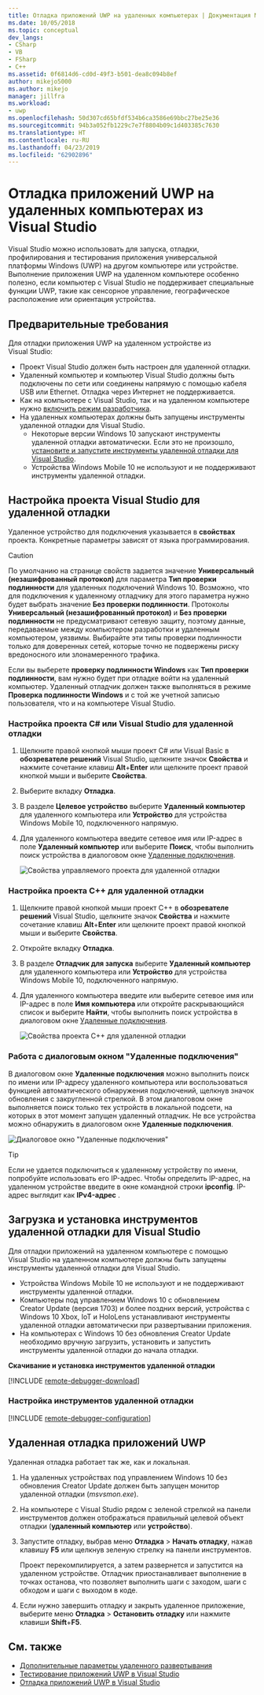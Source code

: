 ```yaml
---
title: Отладка приложений UWP на удаленных компьютерах | Документация Майкрософт
ms.date: 10/05/2018
ms.topic: conceptual
dev_langs:
- CSharp
- VB
- FSharp
- C++
ms.assetid: 0f6814d6-cd0d-49f3-b501-dea8c094b8ef
author: mikejo5000
ms.author: mikejo
manager: jillfra
ms.workload:
- uwp
ms.openlocfilehash: 50d307cd65bfdf534b6ca3586e69bbc27be25e36
ms.sourcegitcommit: 94b3a052fb1229c7e7f8804b09c1d403385c7630
ms.translationtype: HT
ms.contentlocale: ru-RU
ms.lasthandoff: 04/23/2019
ms.locfileid: "62902896"
---
```

# <a name="debug-uwp-apps-on-remote-machines-from-visual-studio"></a>Отладка приложений UWP на удаленных компьютерах из Visual Studio

Visual Studio можно использовать для запуска, отладки, профилирования и тестирования приложения универсальной платформы Windows (UWP) на другом компьютере или устройстве. Выполнение приложения UWP на удаленном компьютере особенно полезно, если компьютер с Visual Studio не поддерживает специальные функции UWP, такие как сенсорное управление, географическое расположение или ориентация устройства.

## <a name="prerequisites"></a><a name="BKMK_Prerequisites"></a> Предварительные требования

Для отладки приложения UWP на удаленном устройстве из Visual Studio:

- Проект Visual Studio должен быть настроен для удаленной отладки.
- Удаленный компьютер и компьютер Visual Studio должны быть подключены по сети или соединены напрямую с помощью кабеля USB или Ethernet. Отладка через Интернет не поддерживается.
- Как на компьютере с Visual Studio, так и на удаленном компьютере нужно [включить режим разработчика](/windows/uwp/get-started/enable-your-device-for-development).
- На удаленных компьютерах должны быть запущены инструменты удаленной отладки для Visual Studio.
  - Некоторые версии Windows 10 запускают инструменты удаленной отладки автоматически. Если это не произошло, [установите и запустите инструменты удаленной отладки для Visual Studio](#BKMK_download).
  - Устройства Windows Mobile 10 не используют и не поддерживают инструменты удаленной отладки.

## <a name="configure-a-visual-studio-project-for-remote-debugging"></a><a name="BKMK_ConnectVS"></a> Настройка проекта Visual Studio для удаленной отладки
<a name="BKMK_DirectConnect"></a> Удаленное устройство для подключения указывается в **свойствах** проекта. Конкретные параметры зависят от языка программирования.

> [!CAUTION]
> По умолчанию на странице свойств задается значение **Универсальный (незашифрованный протокол)** для параметра **Тип проверки подлинности** для удаленных подключений Windows 10. Возможно, что для подключения к удаленному отладчику для этого параметра нужно будет выбрать значение **Без проверки подлинности**. Протоколы **Универсальный (незашифрованный протокол)** и **Без проверки подлинности** не предусматривают сетевую защиту, поэтому данные, передаваемые между компьютером разработки и удаленным компьютером, уязвимы. Выбирайте эти типы проверки подлинности только для доверенных сетей, которые точно не подвержены риску вредоносного или злонамеренного трафика.
>
>Если вы выберете **проверку подлинности Windows** как **Тип проверки подлинности**, вам нужно будет при отладке войти на удаленный компьютер. Удаленный отладчик должен также выполняться в режиме **Проверка подлинности Windows** и с той же учетной записью пользователя, что и на компьютере Visual Studio.

### <a name="configure-a-c-or-visual-basic-project-for-remote-debugging"></a><a name="BKMK_Choosing_the_remote_device_for_C__and_Visual_Basic_projects"></a> Настройка проекта C# или Visual Studio для удаленной отладки

1. Щелкните правой кнопкой мыши проект C# или Visual Basic в **обозревателе решений** Visual Studio, щелкните значок **Свойства** и нажмите сочетание клавиш **Alt**+**Enter** или щелкните проект правой кнопкой мыши и выберите **Свойства**.

1. Выберите вкладку **Отладка**.

1. В разделе **Целевое устройство** выберите **Удаленный компьютер** для удаленного компьютера или **Устройство** для устройства Windows Mobile 10, подключенного напрямую.

1. Для удаленного компьютера введите сетевое имя или IP-адрес в поле **Удаленный компьютер** или выберите **Поиск**, чтобы выполнить поиск устройства в диалоговом окне [Удаленные подключения](#remote-connections).

    ![Свойства управляемого проекта для удаленной отладки](../debugger/media/vsrun_managed_projprop_remote.png "Свойства управляемого проекта отладки")

### <a name="configure-a-c-project-for-remote-debugging"></a><a name="BKMK_Choosing_the_remote_device_for_JavaScript_and_C___projects"></a> Настройка проекта C++ для удаленной отладки

1. Щелкните правой кнопкой мыши проект C++ в **обозревателе решений** Visual Studio, щелкните значок **Свойства** и нажмите сочетание клавиш **Alt**+**Enter** или щелкните проект правой кнопкой мыши и выберите **Свойства**.

1. Откройте вкладку **Отладка**.

3. В разделе **Отладчик для запуска** выберите **Удаленный компьютер** для удаленного компьютера или **Устройство** для устройства Windows Mobile 10, подключенного напрямую.

1. Для удаленного компьютера введите или выберите сетевое имя или IP-адрес в поле **Имя компьютера** или откройте раскрывающийся список и выберите **Найти**, чтобы выполнить поиск устройства в диалоговом окне [Удаленные подключения](#remote-connections).

    ![Свойства проекта C++ для удаленной отладки](../debugger/media/vsrun_cpp_projprop_remote.png "Свойства проекта отладки C++")

### <a name="use-the-remote-connections-dialog-box"></a><a name="remote-connections"></a> Работа с диалоговым окном "Удаленные подключения"

В диалоговом окне **Удаленные подключения** можно выполнить поиск по имени или IP-адресу удаленного компьютера или воспользоваться функцией автоматического обнаружения подключений, щелкнув значок обновления с закругленной стрелкой. В этом диалоговом окне выполняется поиск только тех устройств в локальной подсети, на которых в этот момент запущен удаленный отладчик. Не все устройства можно обнаружить в диалоговом окне **Удаленные подключения**.

 ![Диалоговое окно "Удаленные подключения"](../debugger/media/vsrun_selectremotedebuggerdlg.png "Диалоговое окно \"Удаленные подключения\"")

>[!TIP]
>Если не удается подключиться к удаленному устройству по имени, попробуйте использовать его IP-адрес. Чтобы определить IP-адрес, на удаленном устройстве введите в окне командной строки **ipconfig**. IP-адрес выглядит как **IPv4-адрес** .

## <a name="download-and-install-the-remote-tools-for-visual-studio"></a><a name="BKMK_download"></a> Загрузка и установка инструментов удаленной отладки для Visual Studio

Для отладки приложений на удаленном компьютере с помощью Visual Studio на удаленном компьютере должны быть запущены инструменты удаленной отладки для Visual Studio.

- Устройства Windows Mobile 10 не используют и не поддерживают инструменты удаленной отладки.
- Компьютеры под управлением Windows 10 с обновлением Creator Update (версия 1703) и более поздних версий, устройства с Windows 10 Xbox, IoT и HoloLens устанавливают инструменты удаленной отладки автоматически при развертывании приложения.
- На компьютерах с Windows 10 без обновления Creator Update необходимо вручную загрузить, установить и запустить инструменты удаленной отладки до начала отладки.

**Скачивание и установка инструментов удаленной отладки**

[!INCLUDE [remote-debugger-download](../debugger/includes/remote-debugger-download.md)]

### <a name="configure-the-remote-tools"></a><a name="BKMK_setup"></a> Настройка инструментов удаленной отладки

[!INCLUDE [remote-debugger-configuration](../debugger/includes/remote-debugger-configuration.md)]

## <a name="debug-uwp-apps-remotely"></a><a name="BKMK_RunRemoteDebug"></a> Удаленная отладка приложений UWP

Удаленная отладка работает так же, как и локальная.

1. На удаленных устройствах под управлением Windows 10 без обновления Creator Update должен быть запущен монитор удаленной отладки (*msvsmon.exe*).

1. На компьютере с Visual Studio рядом с зеленой стрелкой на панели инструментов должен отображаться правильный целевой объект отладки (**удаленный компьютер** или **устройство**).

1. Запустите отладку, выбрав меню **Отладка** > **Начать отладку**, нажав клавишу **F5** или щелкнув зеленую стрелку на панели инструментов.

   Проект перекомпилируется, а затем развернется и запустится на удаленном устройстве. Отладчик приостанавливает выполнение в точках останова, что позволяет выполнить шаги с заходом, шаги с обходом и шаги с выходом в коде.

1. Если нужно завершить отладку и закрыть удаленное приложение, выберите меню **Отладка** > **Остановить отладку** или нажмите клавиши **Shift**+**F5**.

## <a name="see-also"></a>См. также
- [Дополнительные параметры удаленного развертывания](/windows/uwp/debug-test-perf/deploying-and-debugging-uwp-apps#advanced-remote-deployment-options)
- [Тестирование приложений UWP в Visual Studio](/visualstudio/test/create-and-run-unit-tests-for-a-store-app-in-visual-studio/)
- [Отладка приложений UWP в Visual Studio](debugging-windows-store-and-windows-universal-apps.md)

